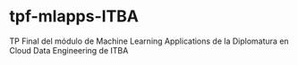# tpf-mlapps-ITBA
TP Final del módulo de Machine Learning Applications de la Diplomatura en Cloud Data Engineering de ITBA
